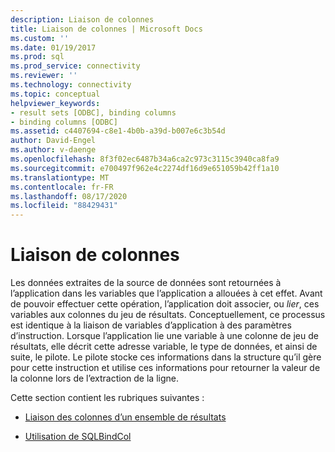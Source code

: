 ```yaml
---
description: Liaison de colonnes
title: Liaison de colonnes | Microsoft Docs
ms.custom: ''
ms.date: 01/19/2017
ms.prod: sql
ms.prod_service: connectivity
ms.reviewer: ''
ms.technology: connectivity
ms.topic: conceptual
helpviewer_keywords:
- result sets [ODBC], binding columns
- binding columns [ODBC]
ms.assetid: c4407694-c8e1-4b0b-a39d-b007e6c3b54d
author: David-Engel
ms.author: v-daenge
ms.openlocfilehash: 8f3f02ec6487b34a6ca2c973c3115c3940ca8fa9
ms.sourcegitcommit: e700497f962e4c2274df16d9e651059b42ff1a10
ms.translationtype: MT
ms.contentlocale: fr-FR
ms.lasthandoff: 08/17/2020
ms.locfileid: "88429431"
---
```

# <a name="binding-columns"></a>Liaison de colonnes
Les données extraites de la source de données sont retournées à l’application dans les variables que l’application a allouées à cet effet. Avant de pouvoir effectuer cette opération, l’application doit associer, ou *lier*, ces variables aux colonnes du jeu de résultats. Conceptuellement, ce processus est identique à la liaison de variables d’application à des paramètres d’instruction. Lorsque l’application lie une variable à une colonne de jeu de résultats, elle décrit cette adresse variable, le type de données, et ainsi de suite, le pilote. Le pilote stocke ces informations dans la structure qu’il gère pour cette instruction et utilise ces informations pour retourner la valeur de la colonne lors de l’extraction de la ligne.  
  
 Cette section contient les rubriques suivantes :  
  
-   [Liaison des colonnes d’un ensemble de résultats](../../../odbc/reference/develop-app/binding-result-set-columns.md)  
  
-   [Utilisation de SQLBindCol](../../../odbc/reference/develop-app/using-sqlbindcol.md)
